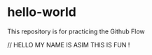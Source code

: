 # hello-world
This repository is for practicing the Github Flow

// HELLO MY NAME IS ASIM THIS IS FUN !
